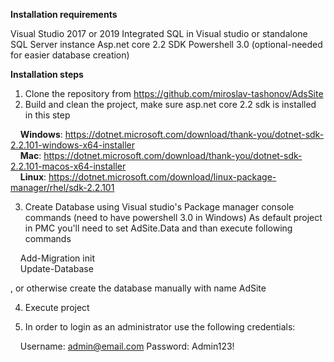 <b>Installation requirements</b>

Visual Studio 2017 or 2019
Integrated SQL in Visual studio or standalone SQL Server instance
Asp.net core 2.2 SDK
Powershell 3.0 (optional-needed for easier database creation)


<b>Installation steps</b>

1. Clone the repository from https://github.com/miroslav-tashonov/AdsSite 
2. Build and clean the project, make sure asp.net core 2.2 sdk is installed in this step 

  &nbsp;&nbsp;&nbsp;&nbsp;<b>Windows</b>: https://dotnet.microsoft.com/download/thank-you/dotnet-sdk-2.2.101-windows-x64-installer </br>
  &nbsp;&nbsp;&nbsp;&nbsp;<b>Mac</b>: https://dotnet.microsoft.com/download/thank-you/dotnet-sdk-2.2.101-macos-x64-installer </br>
  &nbsp;&nbsp;&nbsp;&nbsp;<b>Linux</b>: https://dotnet.microsoft.com/download/linux-package-manager/rhel/sdk-2.2.101 </br>


3. Create Database using Visual studio's Package manager console commands (need to have powershell 3.0 in Windows)
As default project in PMC you'll need to set AdSite.Data and than execute following commands

&nbsp;&nbsp;&nbsp;&nbsp;Add-Migration init</br>
&nbsp;&nbsp;&nbsp;&nbsp;Update-Database

, or otherwise create the database manually with name AdSite

4. Execute project 

5. In order to login as an administrator use the following credentials:

&nbsp;&nbsp;&nbsp;&nbsp;Username: admin@email.com
Password: Admin123!
